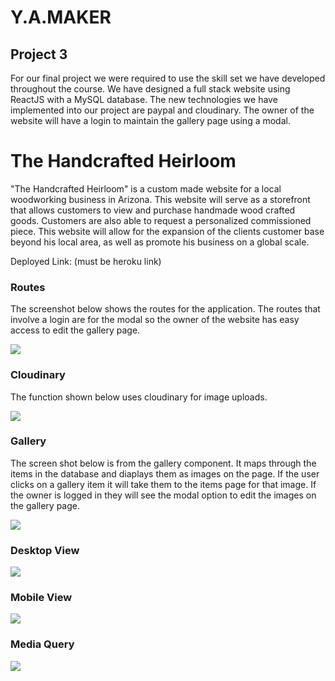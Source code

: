 # Y.A.MAKER

## Project 3 
  For our final project we were required to use the skill set we have developed throughout the course. We have designed a full stack website using ReactJS with a MySQL database. The new technologies we have implemented into our project are paypal and cloudinary. The owner of the website will have a login to maintain the gallery page using a modal.  

# The Handcrafted Heirloom

  "The Handcrafted Heirloom" is a custom made website for a local woodworking business in Arizona. This website will serve as a storefront that allows customers to view and purchase handmade wood crafted goods. Customers are also able to request a personalized commissioned piece. This website will allow for the expansion of the clients customer base beyond his local area, as well as promote his business on a global scale. 
  
  Deployed Link: (must be heroku link)

### Routes
  The screenshot below shows the routes for the application. The routes that involve a login are for the modal so the owner of the website has easy access to edit the gallery page.  

![](https://github.com/yuliatikhonova/Y.A.MAKER/blob/readme/client/public/readme-imgs/Routes.png)

### Cloudinary
  The function  shown below uses cloudinary for image uploads. 

![](https://github.com/yuliatikhonova/Y.A.MAKER/blob/readme/client/public/readme-imgs/cloudinary.png)

### Gallery 
  The screen shot below is from the gallery component. It maps through the items in the database and diaplays them as images on the page. If the user clicks on a gallery item it will take them to the items page for that image. If the owner is logged in they will see the modal option to edit the images on the gallery page. 

![](https://github.com/yuliatikhonova/Y.A.MAKER/blob/readme/client/public/readme-imgs/gallery.png)

### Desktop View

![](https://github.com/yuliatikhonova/Y.A.MAKER/blob/readme/client/public/readme-imgs/desktop-view.gif)

### Mobile View

![](https://github.com/yuliatikhonova/Y.A.MAKER/blob/readme/client/public/readme-imgs/mobile-view.gif)

### Media Query

![](https://github.com/yuliatikhonova/Y.A.MAKER/blob/readme/client/public/readme-imgs/Media-query.gif)

